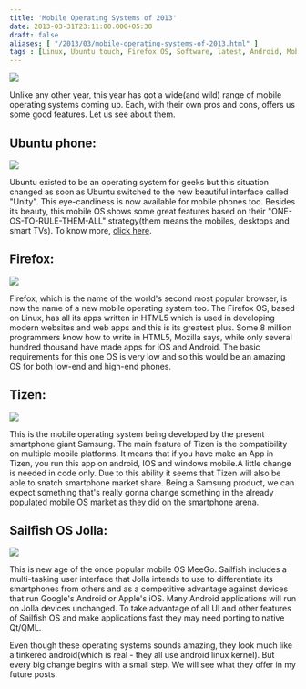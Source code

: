 ```yaml
---
title: 'Mobile Operating Systems of 2013'
date: 2013-03-31T23:11:00.000+05:30
draft: false
aliases: [ "/2013/03/mobile-operating-systems-of-2013.html" ]
tags : [Linux, Ubuntu touch, Firefox OS, Software, latest, Android, Mobile, Technology, Operating systems, Tizen, Sailfish OS, smartphone]
---
```


[![](http://2.bp.blogspot.com/-c9hqpL-hoGk/UVhxsATLwiI/AAAAAAAAAgI/HA7eO7SfSeM/s320/allOS.jpg)](http://2.bp.blogspot.com/-c9hqpL-hoGk/UVhxsATLwiI/AAAAAAAAAgI/HA7eO7SfSeM/s1600/allOS.jpg)

  
Unlike any other year, this year has got a wide(and wild) range of mobile operating systems coming up. Each, with their own pros and cons, offers us some good features. Let us see about them.  
  

Ubuntu phone:
-------------

[![](http://2.bp.blogspot.com/-zEATfTD9EfQ/UVgNZABBrOI/AAAAAAAAAd8/amXaC2F-fl4/s1600/ubphon.jpg)](http://2.bp.blogspot.com/-zEATfTD9EfQ/UVgNZABBrOI/AAAAAAAAAd8/amXaC2F-fl4/s1600/ubphon.jpg)

  

Ubuntu existed to be an operating system for geeks but this situation changed as soon as Ubuntu switched to the new beautiful interface called "Unity". This eye-candiness is now available for mobile phones too. Besides its beauty, this mobile OS shows some great features based on their "ONE-OS-TO-RULE-THEM-ALL" strategy(them means the mobiles, desktops and smart TVs). To know more, [click here](http://www.technologyinfinite.blogspot.com/2013/03/ubuntu-phone.html).

  

Firefox:
--------

[![](http://3.bp.blogspot.com/-S_Xk5uMChwo/UVgi5FCs6mI/AAAAAAAAAfo/jTqFmD0kBho/s1600/firetouch.jpg)](http://3.bp.blogspot.com/-S_Xk5uMChwo/UVgi5FCs6mI/AAAAAAAAAfo/jTqFmD0kBho/s1600/firetouch.jpg)

  

Firefox, which is the name of the world's second most popular browser, is now the name of a new mobile operating system too. The Firefox OS, based on Linux, has all its apps written in HTML5 which is used in developing modern websites and web apps and this is its greatest plus. Some 8 million programmers know how to write in HTML5, Mozilla says, while only several hundred thousand have made apps for iOS and Android. The basic requirements for this one OS is very low and so this would be an amazing OS for both low-end and high-end phones.

  

Tizen:
------

  

[![](http://4.bp.blogspot.com/-kAtYjxDZ1_A/UVg5W7byCmI/AAAAAAAAAf4/5S3n3LjlI-o/s1600/tizen-photo.jpg)](http://4.bp.blogspot.com/-kAtYjxDZ1_A/UVg5W7byCmI/AAAAAAAAAf4/5S3n3LjlI-o/s1600/tizen-photo.jpg)

  

This is the mobile operating system being developed by the present smartphone giant Samsung. The main feature of Tizen is the compatibility on multiple mobile platforms. It means that if you have make an App in Tizen, you run this app on android, IOS and windows mobile.A little change is needed in code only. Due to this ability it seems that Tizen will also be able to snatch smartphone market share. Being a Samsung product, we can expect something that's really gonna change something in the already populated mobile OS market as they did on the smartphone arena.

  

Sailfish OS Jolla:
------------------

[![](http://4.bp.blogspot.com/-5p_h2jEE7tk/UVhyOco7LQI/AAAAAAAAAgQ/kkbSOBLZEgI/s320/175102-sailfishosdemo.jpg)](http://4.bp.blogspot.com/-5p_h2jEE7tk/UVhyOco7LQI/AAAAAAAAAgQ/kkbSOBLZEgI/s1600/175102-sailfishosdemo.jpg)

  

  

This is new age of the once popular mobile OS MeeGo. Sailfish includes a multi-tasking user interface that Jolla intends to use to differentiate its smartphones from others and as a competitive advantage against devices that run Google's Android or Apple's iOS. Many Android applications will run on Jolla devices unchanged. To take advantage of all UI and other features of Sailfish OS and make applications fast they may need porting to native Qt/QML.  
  

  

Even though these operating systems sounds amazing, they look much like a tinkered android(which is real - they all use android linux kernel). But every big change begins with a small step. We will see what they offer in my future posts.